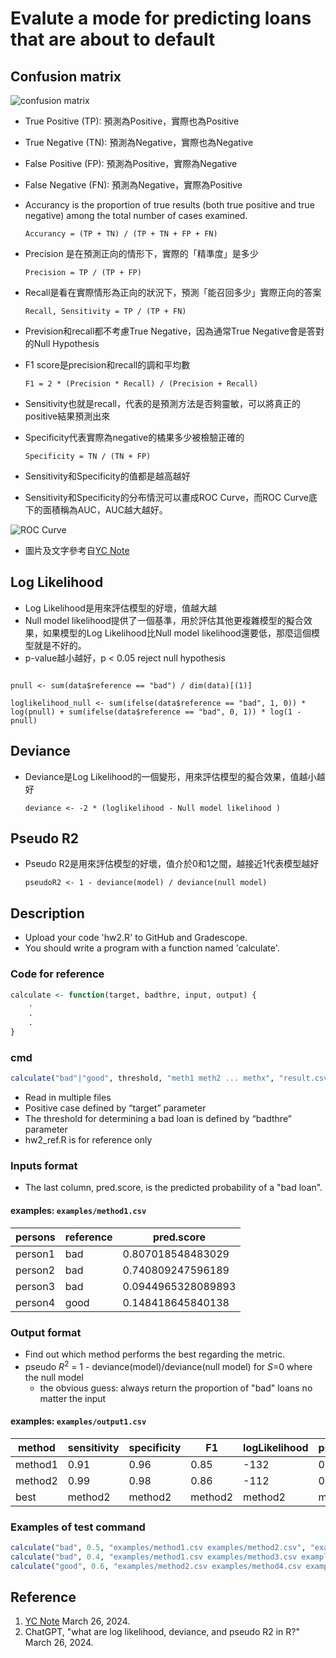 # Evalute a mode for predicting loans that are about to default

## Confusion matrix
![confusion matrix](https://ycc.idv.tw/media/mechine_learning_measure/mechine_learning_measure.001.jpeg)
- True Positive (TP): 預測為Positive，實際也為Positive
- True Negative (TN): 預測為Negative，實際也為Negative
- False Positive (FP): 預測為Positive，實際為Negative
- False Negative (FN): 預測為Negative，實際為Positive
- Accurancy is the proportion of true results (both true positive and true negative) among the total number of cases examined.

    ```Accurancy = (TP + TN) / (TP + TN + FP + FN)```
- Precision 是在預測正向的情形下，實際的「精準度」是多少

    ```Precision = TP / (TP + FP)```
- Recall是看在實際情形為正向的狀況下，預測「能召回多少」實際正向的答案

    ```Recall, Sensitivity = TP / (TP + FN)```
- Prevision和recall都不考慮True Negative，因為通常True Negative會是答對的Null Hypothesis
- F1 score是precision和recall的調和平均數

    ```F1 = 2 * (Precision * Recall) / (Precision + Recall)```
- Sensitivity也就是recall，代表的是預測方法是否夠靈敏，可以將真正的positive結果預測出來
- Specificity代表實際為negative的橘果多少被檢驗正確的

    ```Specificity = TN / (TN + FP)```
- Sensitivity和Specificity的值都是越高越好
- Sensitivity和Specificity的分布情況可以畫成ROC Curve，而ROC Curve底下的面積稱為AUC，AUC越大越好。

![ROC Curve](https://ycc.idv.tw/media/mechine_learning_measure/mechine_learning_measure.006.jpeg)
 * 圖片及文字參考自[YC Note](https://ycc.idv.tw/confusion-matrix.html#anchor)
  
## Log Likelihood
- Log Likelihood是用來評估模型的好壞，值越大越
- Null model likelihood提供了一個基準，用於評估其他更複雜模型的擬合效果，如果模型的Log Likelihood比Null model likelihood還要低，那麼這個模型就是不好的。
- p-value越小越好，p < 0.05 reject null hypothesis

``` loglikelihood <- sum(ifelse(data$reference == "bad", log(data$pred.score), log(1 -     data$pred.score)))

pnull <- sum(data$reference == "bad") / dim(data)[(1)]

loglikelihood_null <- sum(ifelse(data$reference == "bad", 1, 0)) * log(pnull) + sum(ifelse(data$reference == "bad", 0, 1)) * log(1 - pnull)
```

## Deviance
- Deviance是Log Likelihood的一個變形，用來評估模型的擬合效果，值越小越好

  ```deviance <- -2 * (loglikelihood - Null model likelihood )```

## Pseudo R2
- Pseudo R2是用來評估模型的好壞，值介於0和1之間，越接近1代表模型越好

  ```pseudoR2 <- 1 - deviance(model) / deviance(null model)```

## Description
* Upload your code 'hw2.R' to GitHub and Gradescope.
* You should write a program with a function named 'calculate'.

### Code for reference
```R
calculate <- function(target, badthre, input, output) {
    .
    .
    .
}
```

### cmd
```R
calculate("bad"|"good", threshold, "meth1 meth2 ... methx", "result.csv")
```

* Read in multiple files
* Positive case defined by “target” parameter
* The threshold for determining a bad loan is defined by “badthre” parameter
* hw2_ref.R is for reference only

### Inputs format
* The last column, pred.score, is the predicted probability of a "bad loan".

#### examples: `examples/method1.csv`

|persons|reference|pred.score|
|-------|---------|----------|
|person1|bad      |0.807018548483029|
|person2|bad      |0.740809247596189|
|person3|bad      |0.0944965328089893|
|person4|good     |0.148418645840138|

### Output format
* Find out which method performs the best regarding the metric. 
* pseudo *R*<sup>2</sup> = 1 - deviance(model)/deviance(null model) for *S*=0 where the null model
    * the obvious guess: always return the proportion of "bad" loans no matter the input 

#### examples: `examples/output1.csv`

|method |sensitivity|specificity|F1     |logLikelihood|pseudoR2|
|-------|-----------|-----------|-------|-------------|--------|
|method1|0.91       |0.96       |0.85   |-132         |0.79    |
|method2|0.99       |0.98       |0.86   |-112         |0.70    |
|best   |method2    |method2    |method2|method2      |method1 |

### Examples of test command

```R
calculate("bad", 0.5, "examples/method1.csv examples/method2.csv", "examples/output1.csv")
calculate("bad", 0.4, "examples/method1.csv examples/method3.csv examples/method5.csv", "examples/output2.csv")
calculate("good", 0.6, "examples/method2.csv examples/method4.csv examples/method6.csv", "examples/output3.csv")
```
## Reference

1. [YC Note](https://ycc.idv.tw/confusion-matrix.html#anchor) March 26, 2024.
2. ChatGPT, "what are log likelihood, deviance, and pseudo R2 in R?" March 26, 2024.

